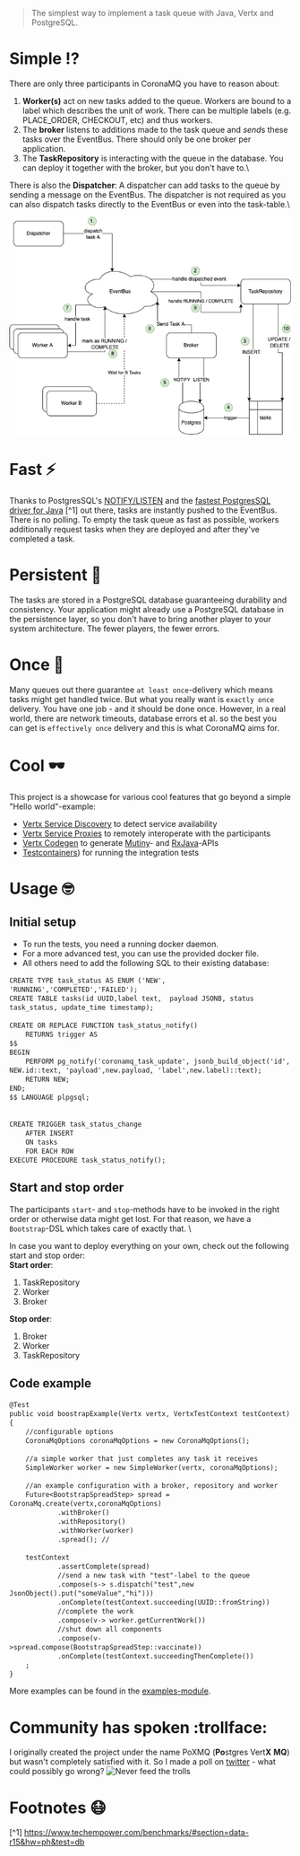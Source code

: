 >The simplest way to implement a task queue with Java, Vertx and PostgreSQL. 

# Simple :interrobang:
There are only three participants in CoronaMQ you have to reason about:
1. **Worker(s)** act on new tasks added to the queue. Workers are bound to a label which describes the unit of work.
There can be multiple labels (e.g. PLACE_ORDER, CHECKOUT, etc) and thus workers.
2. The **broker** listens to additions made to the task queue and *send*s these tasks over the EventBus. There should only
be one broker per application.
3. The **TaskRepository** is interacting with the queue in the database. You can deploy it together with the broker, but you don't have to.\

There is also the **Dispatcher**: A dispatcher can add tasks to the queue by sending a message on the EventBus. The dispatcher is not
required as you can also dispatch tasks directly to the EventBus or even into the task-table.\

![Corona MQ Overview](doc/img/CoronaMQOverview.png?raw=true "Corona MQ Overview")

# Fast :zap:
Thanks to PostgresSQL's [NOTIFY/LISTEN](https://www.postgresql.org/docs/current/sql-notify.html) and the
[fastest PostgresSQL driver for Java](https://github.com/eclipse-vertx/vertx-sql-client) [^1] 
out there, tasks are instantly pushed to the EventBus. There is no polling. To empty the task queue as fast as possible, 
workers additionally request tasks when they are deployed and after they've completed a task.

# Persistent :bank:
The tasks are stored in a PostgreSQL database guaranteeing durability and consistency. Your application might already 
use a PostgreSQL database in the persistence layer, so you don't have to bring another player to your system architecture.
The fewer players, the fewer errors.  

# Once :1st_place_medal:
Many queues out there guarantee `at least once`-delivery which means tasks might get handled twice. But what you really want 
is `exactly once` delivery. You have one job - and it should be done once. However, in a real world, there are network timeouts, 
database errors et al. so the best you can get is `effectively once` delivery and this is what CoronaMQ aims for.

# Cool :dark_sunglasses:
This project is a showcase for various cool features that go beyond a simple "Hello world"-example:
- [Vertx Service Discovery](https://vertx.io/docs/vertx-service-discovery/java/) to detect service availability
- [Vertx Service Proxies](https://vertx.io/docs/vertx-service-proxy/java/) to remotely interoperate with the participants
- [Vertx Codegen](https://github.com/vert-x3/vertx-codegen) to generate [Mutiny](https://smallrye.io/smallrye-mutiny/)-
  and [RxJava](https://github.com/ReactiveX/RxJava)-APIs
- [Testcontainers](https://www.testcontainers.org/)) for running the integration tests

# Usage :nerd_face:

## Initial setup
- To run the tests, you need a running docker daemon.
- For a more advanced test, you can use the provided docker file.
- All others need to add the following SQL to their existing database:
```
CREATE TYPE task_status AS ENUM ('NEW', 'RUNNING','COMPLETED','FAILED');
CREATE TABLE tasks(id UUID,label text, 	payload JSONB, status task_status, update_time timestamp);

CREATE OR REPLACE FUNCTION task_status_notify()
	RETURNS trigger AS
$$
BEGIN
	PERFORM pg_notify('coronamq_task_update', jsonb_build_object('id', NEW.id::text, 'payload',new.payload, 'label',new.label)::text);
	RETURN NEW;
END;
$$ LANGUAGE plpgsql;


CREATE TRIGGER task_status_change
	AFTER INSERT
	ON tasks
	FOR EACH ROW
EXECUTE PROCEDURE task_status_notify();
``` 

## Start and stop order
The participants `start`- and `stop`-methods have to be invoked in the right order or otherwise data might get lost. 
For that reason, we have a `Bootstrap`-DSL which takes care of exactly that. \

In case you want to deploy everything on your own, check out the following start and stop order:\
**Start order**:
 1. TaskRepository
 2. Worker
 3. Broker

**Stop order**:
1. Broker
2. Worker
3. TaskRepository


## Code example

```
@Test
public void boostrapExample(Vertx vertx, VertxTestContext testContext){
    //configurable options
    CoronaMqOptions coronaMqOptions = new CoronaMqOptions();
    
    //a simple worker that just completes any task it receives
    SimpleWorker worker = new SimpleWorker(vertx, coronaMqOptions);
    
    //an example configuration with a broker, repository and worker
    Future<BootstrapSpreadStep> spread = CoronaMq.create(vertx,coronaMqOptions)
            .withBroker()
            .withRepository()
            .withWorker(worker)
            .spread(); //
            
    testContext
            .assertComplete(spread)
            //send a new task with "test"-label to the queue
            .compose(s-> s.dispatch("test",new JsonObject().put("someValue","hi")))
            .onComplete(testContext.succeeding(UUID::fromString))
            //complete the work
            .compose(v-> worker.getCurrentWork())
            //shut down all components
            .compose(v->spread.compose(BootstrapSpreadStep::vaccinate))
            .onComplete(testContext.succeedingThenComplete())
    ;
}
```
More examples can be found in the [examples-module](/examples).

# Community has spoken :trollface:
I originally created the project under the name PoXMQ (**Po**stgres Vert**X** **MQ**) but wasn't
completely satisfied with it. So I made a poll on [twitter](https://twitter.com/klingspoon/status/1245657559484076034) - what could possibly go wrong?
![Never feed the trolls](doc/img/NeverFeedTheTrolls.png?raw=true "never feed the trolls")

# Footnotes :mask:
[^1] https://www.techempower.com/benchmarks/#section=data-r15&hw=ph&test=db